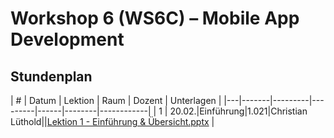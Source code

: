 # Workshop 6 (WS6C) – Mobile App Development

## Stundenplan

| # | Datum | Lektion | Raum | Dozent | Unterlagen |
|---|-------|---------|---------|------|--------|------------|
| 1 | 20.02.|Einführung|1.021|Christian Lüthold||[Lektion 1 - Einführung & Übersicht.pptx](../blob/master/Lektion%201%20-%20Einf%C3%BChrung%20%26%20%C3%9Cbersicht.pptx) |
